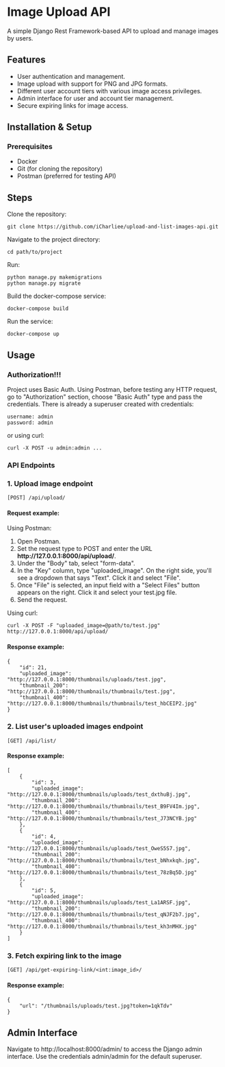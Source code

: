 <h1>Image Upload API</h1>
<p>A simple Django Rest Framework-based API to upload and manage images by users.</p>

<h2>Features</h2>

<ul>
<li>User authentication and management.</li>
<li>Image upload with support for PNG and JPG formats.</li>
<li>Different user account tiers with various image access privileges.</li>
<li>Admin interface for user and account tier management.</li>
<li>Secure expiring links for image access.</li>
</ul>

<h2>Installation & Setup</h2>
<h3>Prerequisites</h3>

<ul>
<li>Docker</li>
<li>Git (for cloning the repository)</li>
<li>Postman (preferred for testing API)</li>
</ul>

<h2>Steps</h2>
Clone the repository:

```
git clone https://github.com/iCharliee/upload-and-list-images-api.git
```

Navigate to the project directory:

```
cd path/to/project
```

Run:

```
python manage.py makemigrations
python manage.py migrate
```

Build the docker-compose service:

```
docker-compose build
```

Run the service:

```
docker-compose up
```

<h2>Usage</h2>

<h3>Authorization!!!</h3>

<p>Project uses Basic Auth. Using Postman, before testing any HTTP request, go to "Authorization" section,
choose "Basic Auth" type and pass the credentials. There is already a superuser created with credentials:</p>

```
username: admin
password: admin
```

or using curl:

```
curl -X POST -u admin:admin ...
```

<h3>API Endpoints</h3>

<h3>1. Upload image endpoint</h2>

```
[POST] /api/upload/
```

<h4>Request example:</h4>

Using Postman:
<ol>
<li>Open Postman.</li>
<li>Set the request type to POST and enter the URL <b>http://127.0.0.1:8000/api/upload/</b>.</li>
<li>Under the "Body" tab, select "form-data".</li>
<li>In the "Key" column, type "uploaded_image". On the right side, you'll see a dropdown that says "Text". Click it and select "File".</li>
<li>Once "File" is selected, an input field with a "Select Files" button appears on the right. Click it and select your test.jpg file.</li>
<li>Send the request.</li>
</ol>

Using curl:

```
curl -X POST -F "uploaded_image=@path/to/test.jpg" http://127.0.0.1:8000/api/upload/
```

<h4>Response example:</h4>

```
{
    "id": 21,
    "uploaded_image": "http://127.0.0.1:8000/thumbnails/uploads/test.jpg",
    "thumbnail_200": "http://127.0.0.1:8000/thumbnails/thumbnails/test.jpg",
    "thumbnail_400": "http://127.0.0.1:8000/thumbnails/thumbnails/test_hbCEIP2.jpg"
}
```

<h3>2. List user's uploaded images endpoint</h2>

```
[GET] /api/list/
```

<h4>Response example:</h4>

```
[
    {
        "id": 3,
        "uploaded_image": "http://127.0.0.1:8000/thumbnails/uploads/test_dxthuBj.jpg",
        "thumbnail_200": "http://127.0.0.1:8000/thumbnails/thumbnails/test_B9FV4Im.jpg",
        "thumbnail_400": "http://127.0.0.1:8000/thumbnails/thumbnails/test_J73NCYB.jpg"
    },
    {
        "id": 4,
        "uploaded_image": "http://127.0.0.1:8000/thumbnails/uploads/test_OweS5S7.jpg",
        "thumbnail_200": "http://127.0.0.1:8000/thumbnails/thumbnails/test_bNhxkqh.jpg",
        "thumbnail_400": "http://127.0.0.1:8000/thumbnails/thumbnails/test_78zBq5D.jpg"
    },
    {
        "id": 5,
        "uploaded_image": "http://127.0.0.1:8000/thumbnails/uploads/test_La1ARSF.jpg",
        "thumbnail_200": "http://127.0.0.1:8000/thumbnails/thumbnails/test_qNJF2b7.jpg",
        "thumbnail_400": "http://127.0.0.1:8000/thumbnails/thumbnails/test_kh3nMHX.jpg"
    }
]
```

<h3>3. Fetch expiring link to the image</h3>

```
[GET] /api/get-expiring-link/<int:image_id>/
```

<h4>Response example:</h4>

```
{
    "url": "/thumbnails/uploads/test.jpg?token=1qkTdv"
}
```

<h2>Admin Interface</h2>

Navigate to http://localhost:8000/admin/ to access the Django admin interface. Use the credentials admin/admin for the default superuser.
